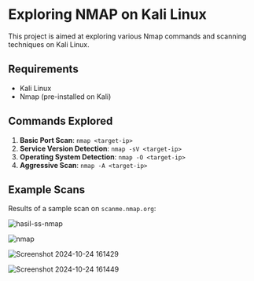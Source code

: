 # Exploring NMAP on Kali Linux

This project is aimed at exploring various Nmap commands and scanning techniques on Kali Linux.

## Requirements
- Kali Linux
- Nmap (pre-installed on Kali)

## Commands Explored
1. **Basic Port Scan**: `nmap <target-ip>`
2. **Service Version Detection**: `nmap -sV <target-ip>`
3. **Operating System Detection**: `nmap -O <target-ip>`
4. **Aggressive Scan**: `nmap -A <target-ip>`

## Example Scans
Results of a sample scan on `scanme.nmap.org`:

![hasil-ss-nmap](https://github.com/user-attachments/assets/42dee19f-0ec4-4d7e-9d48-c82aaa89db82)

![nmap](https://github.com/user-attachments/assets/f5461218-94fe-4188-96ef-59605161611a)

![Screenshot 2024-10-24 161429](https://github.com/user-attachments/assets/354bba15-89f4-43f9-8ed2-94673056172f)

![Screenshot 2024-10-24 161449](https://github.com/user-attachments/assets/cd68f908-fe55-424c-8049-1e03a7a79546)






